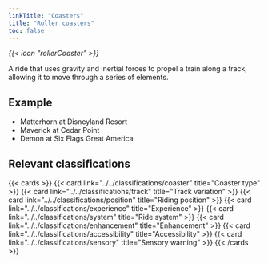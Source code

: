 ```yaml
---
linkTitle: "Coasters"
title: "Roller coasters"
toc: false
---
```


<i class="bigIcon">{{< icon "rollerCoaster" >}}</i>

A ride that uses gravity and inertial forces to propel a train along a track, allowing it to move through a series of elements.

## Example
* Matterhorn at Disneyland Resort
* Maverick at Cedar Point
* Demon at Six Flags Great America


## Relevant classifications

{{< cards  >}}
  {{< card link="../../classifications/coaster" title="Coaster type" >}}
  {{< card link="../../classifications/track" title="Track variation" >}}
  {{< card link="../../classifications/position" title="Riding position" >}}
  {{< card link="../../classifications/experience" title="Experience" >}}
  {{< card link="../../classifications/system" title="Ride system" >}}
  {{< card link="../../classifications/enhancement" title="Enhancement" >}}
  {{< card link="../../classifications/accessibility" title="Accessibility" >}}
  {{< card link="../../classifications/sensory" title="Sensory warning" >}}
{{< /cards >}}